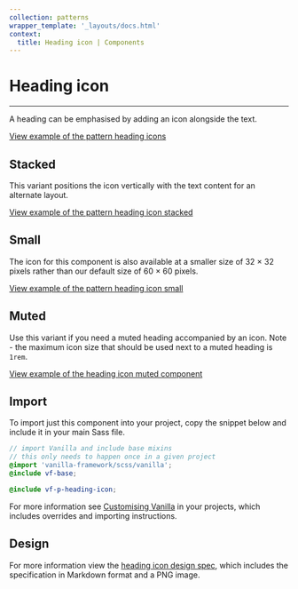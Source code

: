 ```yaml
---
collection: patterns
wrapper_template: '_layouts/docs.html'
context:
  title: Heading icon | Components
---
```


# Heading icon

<hr>

A heading can be emphasised by adding an icon alongside the text.

<div class="embedded-example"><a href="/docs/examples/patterns/heading-icon/heading-icon/" class="js-example">
View example of the pattern heading icons
</a></div>

## Stacked

This variant positions the icon vertically with the text content for an alternate layout.

<div class="embedded-example"><a href="/docs/examples/patterns/heading-icon/heading-icon-stacked/" class="js-example">
View example of the pattern heading icon stacked
</a></div>

## Small

The icon for this component is also available at a smaller size of 32 × 32 pixels rather than our default size of 60 × 60 pixels.

<div class="embedded-example"><a href="/docs/examples/patterns/heading-icon/heading-icon-small/" class="js-example">
View example of the pattern heading icon small
</a></div>

## Muted

Use this variant if you need a muted heading accompanied by an icon. Note - the maximum icon size that should be used next to a muted heading is `1rem`.

<div class="embedded-example"><a href="/docs/examples/patterns/heading-icon/heading-icon-muted/" class="js-example">
View example of the heading icon muted component
</a></div>

## Import

To import just this component into your project, copy the snippet below and include it in your main Sass file.

```scss
// import Vanilla and include base mixins
// this only needs to happen once in a given project
@import 'vanilla-framework/scss/vanilla';
@include vf-base;

@include vf-p-heading-icon;
```

For more information see [Customising Vanilla](/docs/customising-vanilla/) in your projects, which includes overrides and importing instructions.

## Design

For more information view the [heading icon design spec](https://github.com/ubuntudesign/vanilla-design/tree/master/Heading%20icon), which includes the specification in Markdown format and a PNG image.
